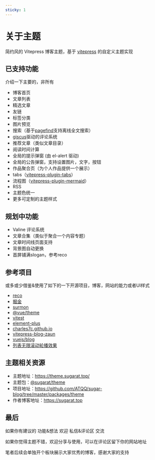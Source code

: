 ```yaml
---
sticky: 1
---
```


# 关于主题

简约风的 Vitepress 博客主题，基于 [vitepress](https://vitepress.dev/) 的自定义主题实现

## 已支持功能

介绍一下主要的，非所有

- 博客首页
- 文章列表
- 精选文章
- 友链
- 标签分类
- 图片预览
- 搜索（基于[pagefind](https://github.com/cloudcannon/pagefind)支持离线全文搜索）
- [giscus](https://giscus.app/zh-CN)驱动的评论系统
- 推荐文章（类似文章目录）
- 阅读时间计算
- 全局的提示弹窗 (由 el-alert 驱动)
- 全局的公告弹窗，支持设置图片，文字，按钮
- 作品聚合页（为个人作品提供一个展示）
- tabs（[vitepress-plugin-tabs](https://vitepress-plugins.sapphi.red/tabs/)）
- 流程图（[vitepress-plugin-mermaid](https://github.com/emersonbottero/vitepress-plugin-mermaid#readme)）
- RSS
- 主题色统一
- 更多可定制的主题样式

## 规划中功能

- Valine 评论系统
- 文章合集（类似于聚合一个内容专题）
- 文章时间线页面支持
- 背景图自动更换
- 首屏铺满slogan，参考reco

## 参考项目

或多或少借鉴&使用了如下的一下开源项目，博客，网站的能力或者UI样式

- [reco](https://vuepress-theme-reco.recoluan.com/)
- [掘金](https://juejin.cn/)
- [surmon](https://surmon.me/)
- [@vue/theme](https://github.com/vuejs/theme)
- [vitest](https://vitest.dev/)
- [element-plus](https://element-plus.gitee.io/zh-CN/)
- [charles7c.github.io](https://github.com/Charles7c/charles7c.github.io)
- [vitepress-blog-zaun](https://github.com/clark-cui/vitepress-blog-zaun)
- [vuejs/blog](https://github.com/vuejs/blog/tree/main)
- [列表无限滚动轮播效果](https://code.juejin.cn/pen/7145007064350195748)

## 主题相关资源

- 主题地址：https://theme.sugarat.top/
- 主题包：[@sugarat/theme](https://www.npmjs.com/package/@sugarat/theme)
- 项目地址：https://github.com/ATQQ/sugar-blog/tree/master/packages/theme
- 作者博客地址：https://sugarat.top

## 最后

如果你有建议的 功能&想法 欢迎 私信&评论区 交流

如果你觉得主题不错，欢迎分享与使用，可以在评论区留下你的网站地址

笔者后续会单独开个板块展示大家优秀的博客，感谢大家的支持

